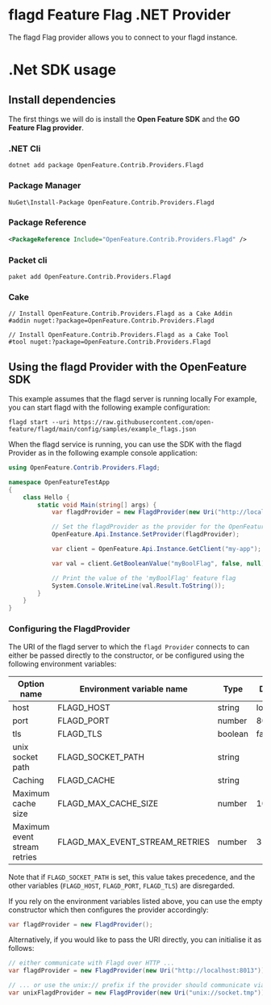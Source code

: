 # flagd Feature Flag .NET Provider

The flagd Flag provider allows you to connect to your flagd instance.  

# .Net SDK usage

## Install dependencies

The first things we will do is install the **Open Feature SDK** and the **GO Feature Flag provider**.

### .NET Cli
```shell
dotnet add package OpenFeature.Contrib.Providers.Flagd
```
### Package Manager

```shell
NuGet\Install-Package OpenFeature.Contrib.Providers.Flagd
```
### Package Reference

```xml
<PackageReference Include="OpenFeature.Contrib.Providers.Flagd" />
```
### Packet cli

```shell
paket add OpenFeature.Contrib.Providers.Flagd
```

### Cake

```shell
// Install OpenFeature.Contrib.Providers.Flagd as a Cake Addin
#addin nuget:?package=OpenFeature.Contrib.Providers.Flagd

// Install OpenFeature.Contrib.Providers.Flagd as a Cake Tool
#tool nuget:?package=OpenFeature.Contrib.Providers.Flagd
```

## Using the flagd Provider with the OpenFeature SDK

This example assumes that the flagd server is running locally
For example, you can start flagd with the following example configuration:

```shell
flagd start --uri https://raw.githubusercontent.com/open-feature/flagd/main/config/samples/example_flags.json
```

When the flagd service is running, you can use the SDK with the flagd Provider as in the following example console application:

```csharp
using OpenFeature.Contrib.Providers.Flagd;

namespace OpenFeatureTestApp
{
    class Hello {
        static void Main(string[] args) {
            var flagdProvider = new FlagdProvider(new Uri("http://localhost:8013"));

            // Set the flagdProvider as the provider for the OpenFeature SDK
            OpenFeature.Api.Instance.SetProvider(flagdProvider);

            var client = OpenFeature.Api.Instance.GetClient("my-app");

            var val = client.GetBooleanValue("myBoolFlag", false, null);

            // Print the value of the 'myBoolFlag' feature flag
            System.Console.WriteLine(val.Result.ToString());
        }
    }
}
```

### Configuring the FlagdProvider

The URI of the flagd server to which the `flagd Provider` connects to can either be passed directly to the constructor, or be configured using the following environment variables:

| Option name                  | Environment variable name      | Type    | Default   | Values        |
|------------------------------|--------------------------------|---------|-----------| ------------- |
| host                         | FLAGD_HOST                     | string  | localhost |               |
| port                         | FLAGD_PORT                     | number  | 8013      |               |
| tls                          | FLAGD_TLS                      | boolean | false     |               |
| unix socket path             | FLAGD_SOCKET_PATH              | string  |           |               |
| Caching                      | FLAGD_CACHE                    | string  |           |     LRU       |
| Maximum cache size           | FLAGD_MAX_CACHE_SIZE           | number  | 10        |               |
| Maximum event stream retries | FLAGD_MAX_EVENT_STREAM_RETRIES | number  | 3         |               |

Note that if `FLAGD_SOCKET_PATH` is set, this value takes precedence, and the other variables (`FLAGD_HOST`, `FLAGD_PORT`, `FLAGD_TLS`) are disregarded.


If you rely on the environment variables listed above, you can use the empty constructor which then configures the provider accordingly:

```csharp
var flagdProvider = new FlagdProvider();
```

Alternatively, if you would like to pass the URI directly, you can initialise it as follows:

```csharp
// either communicate with Flagd over HTTP ...
var flagdProvider = new FlagdProvider(new Uri("http://localhost:8013"));

// ... or use the unix:// prefix if the provider should communicate via a unix socket
var unixFlagdProvider = new FlagdProvider(new Uri("unix://socket.tmp"));  
```

